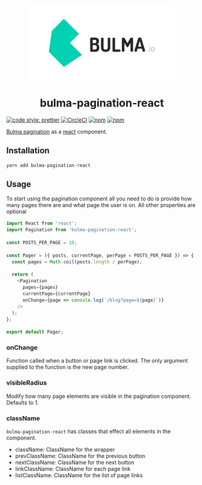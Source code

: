 <div align="center">
  <img height="200"
    src="https://raw.githubusercontent.com/jgthms/bulma/master/docs/images/bulma-banner.png">
  <h1>bulma-pagination-react</h1>
</div

[![code style: prettier](https://img.shields.io/badge/code_style-prettier-ff69b4.svg?style=for-the-badge)](https://github.com/prettier/prettier) [![CircleCI](https://img.shields.io/circleci/project/github/hipstersmoothie/bulma-pagination-react/master.svg?style=for-the-badge)](https://circleci.com/gh/hipstersmoothie/bulma-pagination-react) [![npm](https://img.shields.io/npm/v/bulma-pagination-react.svg?style=for-the-badge)](https://www.npmjs.com/package/bulma-pagination-react) [![npm](https://img.shields.io/npm/dt/bulma-pagination-react.svg?style=for-the-badge)](https://www.npmjs.com/package/bulma-pagination-react)

[Bulma pagination](https://bulma.io/documentation/components/pagination/) as a [react](https://reactjs.org/) component.

## Installation

```sh
yarn add bulma-pagination-react
```

## Usage

To start using the pagination component all you need to do is provide how many pages there are and what page the user is on. All other properties are optional

```js
import React from 'react';
import Pagination from 'bulma-pagination-react';

const POSTS_PER_PAGE = 10;

const Pager = ({ posts, currentPage, perPage = POSTS_PER_PAGE }) => {
  const pages = Math.ceil(posts.length / perPage);

  return (
    <Pagination
      pages={pages}
      currentPage={currentPage}
      onChange={page => console.log(`/blog?page=${page}`)}
    />
  );
};

export default Pager;
```

### onChange

Function called when a button or page link is clicked. The only argument supplied to the function is the new page number.

### visibleRadius

Modify how many page elements are visible in the pagination component. Defaults to 1.

### className

`bulma-pagination-react` has classes that effect all elements in the component.

- className: ClassName for the wrapper
- prevClassName: ClassName for the previous button
- nextClassName: ClassName for the next button
- linkClassName: ClassName for each page link
- listClassName: ClassName for the list of page links
